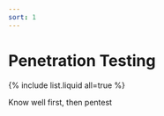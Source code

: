 ```yaml
---
sort: 1
---
```


# Penetration Testing

{% include list.liquid all=true %}



<!-- https://medium.com/@rezaduty/web-penetration-testing-roadmap-4e7bb9edf23b -->

Know well first, then pentest